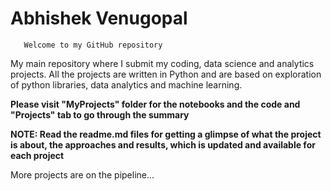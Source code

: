 # Abhishek Venugopal

       Welcome to my GitHub repository
       
My main repository where I submit my coding, data science and analytics projects. All the projects are written in Python and are based on exploration of python libraries, data analytics and machine learning. 

 **Please visit "MyProjects" folder for the notebooks and the code  and "Projects" tab to go through the summary**
 
 
 **NOTE: Read the readme.md files for getting a glimpse of what the project is about, the approaches and results, which is updated and available for each project**
 
 More projects are on the pipeline... 
